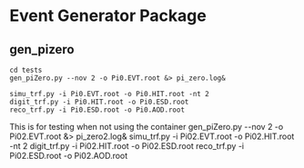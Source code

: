 # Event Generator Package



## gen_pizero
```
cd tests
gen_piZero.py --nov 2 -o Pi0.EVT.root &> pi_zero.log&
```


```
simu_trf.py -i Pi0.EVT.root -o Pi0.HIT.root -nt 2
digit_trf.py -i Pi0.HIT.root -o Pi0.ESD.root
reco_trf.py -i Pi0.ESD.root -o Pi0.AOD.root
```

This is for testing when not using the container
gen_piZero.py --nov 2 -o Pi02.EVT.root &> pi_zero2.log&
simu_trf.py -i Pi02.EVT.root -o Pi02.HIT.root -nt 2
digit_trf.py -i Pi02.HIT.root -o Pi02.ESD.root
reco_trf.py -i Pi02.ESD.root -o Pi02.AOD.root
